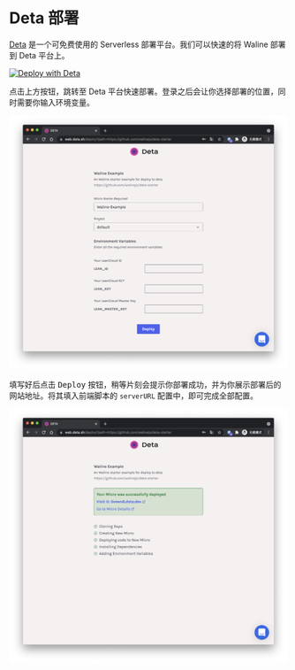 # Deta 部署

[Deta](https://www.deta.sh/) 是一个可免费使用的 Serverless 部署平台。我们可以快速的将 Waline 部署到 Deta 平台上。

[![Deploy with Deta](https://button.deta.dev/1/svg)](https://go.deta.dev/deploy?repo=https://github.com/walinejs/deta-starter)

点击上方按钮，跳转至 Deta 平台快速部署。登录之后会让你选择部署的位置，同时需要你输入环境变量。

![Deta-1](../../assets/deta-1.png)

填写好后点击 <kbd>Deploy</kbd> 按钮，稍等片刻会提示你部署成功，并为你展示部署后的网站地址。将其填入前端脚本的 `serverURL` 配置中，即可完成全部配置。

![Deta-2](../../assets/deta-2.png)


